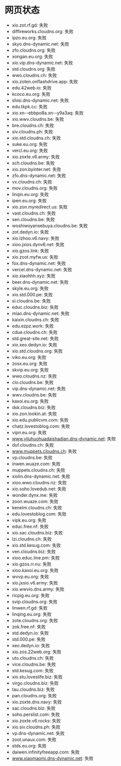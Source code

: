 # 网页状态
- xio.zot.rf.gd: 失败
- diffireworks.cloudns.org: 失败
- ipzo.eu.org: 失败
- skyo.dns-dynamic.net: 失败
- zfo.cloudns.org: 失败
- xongan.eu.org: 失败
- xio.vip.dns-dynamic.net: 失败
- std.cloudns.org: 失败
- wwo.cloudns.ch: 失败
- xio.zoten.onflashdrive.app: 失败
- edu.42web.io: 失败
- kcoco.eu.org: 失败
- shisi.dns-dynamic.net: 失败
- edu.tkpk.cc: 失败
- xio.xn--ebbpo8a.xn--y9a3aq: 失败
- xio.wwv.cloudns.be: 失败
- bre.cloudns.ch: 失败
- siv.cloudns.ph: 失败
- xio.std.cloudns.ch: 失败
- suke.eu.org: 失败
- vercl.eu.org: 失败
- xio.zoxte.v6.army: 失败
- sch.cloudns.be: 失败
- xio.zon.byinter.net: 失败
- zfo.dns-dynamic.net: 失败
- vx.cloudns.ch: 失败
- mov.cloudns.org: 失败
- linqin.eu.org: 失败
- ipen.eu.org: 失败
- xio.zon.myredirect.us: 失败
- vast.cloudns.ch: 失败
- sen.cloudns.be: 失败
- woshiwoyansebuya.cloudns.be: 失败
- zot.dedyn.io: 失败
- xio.lzhoo.v6.navy: 失败
- xioo.jxios.dynv6.net: 失败
- xio.gzos.link: 失败
- xio.zoot.myfw.us: 失败
- fox.dns-dynamic.net: 失败
- vercel.dns-dynamic.net: 失败
- xio.xiaohhh.xyz: 失败
- beer.dns-dynamic.net: 失败
- skyle.eu.org: 失败
- xio.std.000.pe: 失败
- si.cloudns.be: 失败
- educ.cloudns.biz: 失败
- miao.dns-dynamic.net: 失败
- kaixin.cloudns.ch: 失败
- edu.ezpz.work: 失败
- cdue.cloudns.ch: 失败
- std.great-site.net: 失败
- xio.xeo.dedyn.io: 失败
- xio.std.cloudns.org: 失败
- viko.eu.org: 失败
- zosx.eu.org: 失败
- skvip.eu.org: 失败
- wwo.cloudns.nz: 失败
- clo.cloudns.be: 失败
- vip.dns-dynamic.net: 失败
- wwv.cloudns.be: 失败
- kaxoi.eu.org: 失败
- dsk.cloudns.biz: 失败
- xio.zon.lookin.at: 失败
- xio.edu.publicvm.com: 失败
- chatz.lovestoblog.com: 失败
- vipn.eu.org: 失败
- www.yiluhuohuadaishadian.dns-dynamic.net: 失败
- duf.cloudns.ch: 失败
- www.muppets.cloudns.ch: 失败
- vp.cloudns.be: 失败
- inwen.wuaze.com: 失败
- muppets.cloudns.ch: 失败
- xiolin.dns-dynamic.net: 失败
- xioo.wwo.cloudns.nz: 失败
- xio.soho.lovedub.net: 失败
- wonder.dynx.me: 失败
- zoon.wuaze.com: 失败
- kenelm.cloudns.ch: 失败
- edu.lovestoblog.com: 失败
- vipk.eu.org: 失败
- educ.free.nf: 失败
- xio.sac.cloudns.biz: 失败
- lzi.cloudns.ch: 失败
- xio.std.kesug.com: 失败
- ven.cloudns.biz: 失败
- xioo.educ.line.pm: 失败
- xio.gzos.rr.nu: 失败
- xioo.kaxoi.eu.org: 失败
- wvvp.eu.org: 失败
- xio.jxsio.v6.army: 失败
- xio.wwvio.dns.army: 失败
- ricpig.eu.org: 失败
- svip.cloudns.org: 失败
- linwen.rf.gd: 失败
- linqing.eu.org: 失败
- zote.cloudns.org: 失败
- zok.free.nf: 失败
- std.dedyn.io: 失败
- std.000.pe: 失败
- xeo.dedyn.io: 失败
- xio.zos.22web.org: 失败
- uto.cloudns.ch: 失败
- vice.cloudns.be: 失败
- std.kesug.com: 失败
- xio.stu.loveslife.biz: 失败
- virgo.cloudns.biz: 失败
- tau.cloudns.biz: 失败
- pan.cloudns.org: 失败
- xio.zoxte.dns.navy: 失败
- sac.cloudns.biz: 失败
- soho.perslist.com: 失败
- xio.zoxte.v6.rocks: 失败
- xio.siv.cloudns.ph: 失败
- vp.dns-dynamic.net: 失败
- zoot.unaux.com: 失败
- stds.eu.org: 失败
- daiwen.infinityfreeapp.com: 失败
- www.xiaomaomi.dns-dynamic.net: 失败
